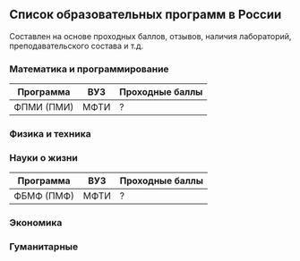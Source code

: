 ## Список образовательных программ в России

Составлен на основе проходных баллов, отзывов, наличия лабораторий, преподавательского состава и т.д.

### Математика и программирование

| Программа   | ВУЗ         | Проходные баллы |
| ----------- | ----------- |  ----------- |
| ФПМИ (ПМИ)  | МФТИ        | ?            |

### Физика и техника

### Науки о жизни

| Программа   | ВУЗ         | Проходные баллы |
| ----------- | ----------- | -----------     |
| ФБМФ (ПМФ)  | МФТИ        | ?               |

### Экономика

### Гуманитарные
